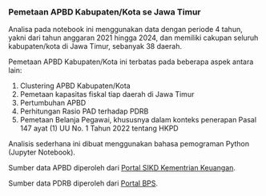 ### Pemetaan APBD Kabupaten/Kota se Jawa Timur

Analisa pada notebook ini menggunakan data dengan periode 4 tahun, yakni dari tahun anggaran 2021 hingga 2024, dan memiliki cakupan seluruh kabupaten/kota di Jawa Timur, sebanyak 38 daerah.

Pemetaan APBD Kabupaten/Kota ini terbatas pada beberapa aspek antara lain:
1. Clustering APBD Kabupaten/Kota
2. Pemetaan kapasitas fiskal tiap daerah di Jawa Timur
3. Pertumbuhan APBD
4. Perhitungan Rasio PAD terhadap PDRB
5. Pemetaan Belanja Pegawai, khususnya dalam konteks penerapan Pasal 147 ayat (1) UU No. 1 Tahun 2022 tentang HKPD

Analisis sederhana ini dibuat menggunakan bahasa pemograman Python (Jupyter Notebook).

Sumber data APBD diperoleh dari [Portal SIKD Kementrian Keuangan](https://djpk.kemenkeu.go.id/portal/data/apbd?periode=9&tahun=2023&provinsi=13&pemda=38).

Sumber data PDRB diperoleh dari [Portal BPS](https://djpk.kemenkeu.go.id/portal/data/apbd?periode=9&tahun=2023&provinsi=13&pemda=38).
